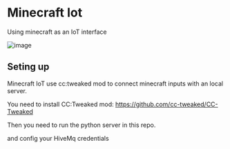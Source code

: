 # Minecraft Iot
Using minecraft as an IoT interface

![image](https://github.com/aBaldoqui/MinecraftIot/assets/56744257/c8548d41-6d7d-4ebd-8a05-32117374a76f)

## Seting up

Minecraft IoT use cc:tweaked mod to connect minecraft inputs with an local server.

You need to install CC:Tweaked mod:
https://github.com/cc-tweaked/CC-Tweaked

Then you need to run the python server in this repo.

and config your HiveMq credentials
